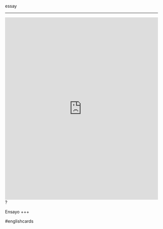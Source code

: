 essay
___
<iframe src="https://youglish.com/pronounce/essay/english" style="width:100%; height:600px;" frameborder="0"></iframe>
?

Ensayo
+++

#englishcards